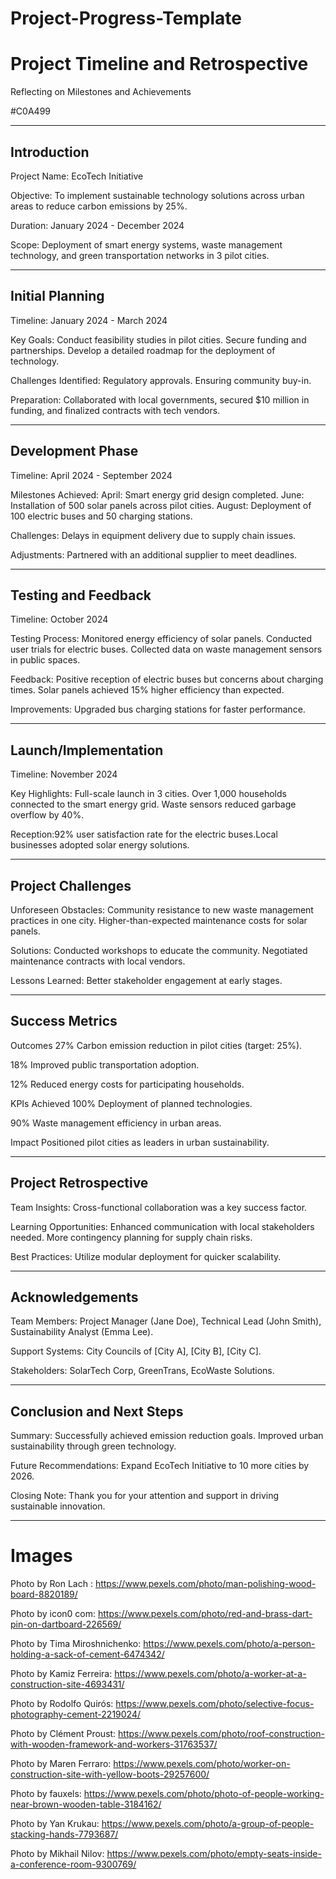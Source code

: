 # Project-Progress-Template

# Project Timeline and Retrospective
Reflecting on Milestones and Achievements

#C0A499

----------------------------------------------------------------

## Introduction

Project Name: EcoTech Initiative

Objective: To implement sustainable technology solutions across urban areas to reduce carbon emissions by 25%.

Duration: January 2024 - December 2024

Scope: Deployment of smart energy systems, waste management technology, and green transportation networks in 3 pilot cities.

------------------------------------------------------------------

## Initial Planning

Timeline: January 2024 - March 2024

Key Goals:
Conduct feasibility studies in pilot cities.
Secure funding and partnerships.
Develop a detailed roadmap for the deployment of technology.

Challenges Identified:
Regulatory approvals.
Ensuring community buy-in.

Preparation: Collaborated with local governments, secured $10 million in funding, and finalized contracts with tech vendors.

--------------------------------------------------------------------

## Development Phase

Timeline: April 2024 - September 2024

Milestones Achieved:
April: Smart energy grid design completed.
June: Installation of 500 solar panels across pilot cities.
August: Deployment of 100 electric buses and 50 charging stations.

Challenges: Delays in equipment delivery due to supply chain issues.

Adjustments: Partnered with an additional supplier to meet deadlines.

----------------------------------------------------------------------

## Testing and Feedback

Timeline: October 2024

Testing Process:
Monitored energy efficiency of solar panels.
Conducted user trials for electric buses.
Collected data on waste management sensors in public spaces.

Feedback:
Positive reception of electric buses but concerns about charging times.
Solar panels achieved 15% higher efficiency than expected.

Improvements: Upgraded bus charging stations for faster performance.

------------------------------------------------------------------

## Launch/Implementation

Timeline: November 2024

Key Highlights:
Full-scale launch in 3 cities.
Over 1,000 households connected to the smart energy grid.
Waste sensors reduced garbage overflow by 40%.

Reception:92% user satisfaction rate for the electric buses.Local businesses adopted solar energy solutions.

-----------------------------------------------------------------------

## Project Challenges

Unforeseen Obstacles:
Community resistance to new waste management practices in one city.
Higher-than-expected maintenance costs for solar panels.

Solutions:
Conducted workshops to educate the community.
Negotiated maintenance contracts with local vendors.

Lessons Learned: Better stakeholder engagement at early stages.

--------------------------------------------------------------------

## Success Metrics

Outcomes
27% 
Carbon emission reduction in pilot cities (target: 25%).

18%
Improved public transportation adoption.

12%
Reduced energy costs for participating households.


KPIs Achieved
100%
Deployment of planned technologies.

90%
Waste management efficiency in urban areas.


Impact
Positioned pilot cities as leaders in urban sustainability.

----------------------------------------------------------------

## Project Retrospective

Team Insights: Cross-functional collaboration was a key success factor.

Learning Opportunities:
Enhanced communication with local stakeholders needed.
More contingency planning for supply chain risks.

Best Practices: Utilize modular deployment for quicker scalability.

-----------------------------------------------------------------

## Acknowledgements

Team Members: 
Project Manager (Jane Doe), Technical Lead (John Smith), Sustainability Analyst (Emma Lee).

Support Systems: 
City Councils of [City A], [City B], [City C].

Stakeholders: 
SolarTech Corp, GreenTrans, EcoWaste Solutions.

------------------------------------------------------------------

## Conclusion and Next Steps

Summary:
Successfully achieved emission reduction goals.
Improved urban sustainability through green technology.

Future Recommendations: Expand EcoTech Initiative to 10 more cities by 2026.

Closing Note: Thank you for your attention and support in driving sustainable innovation.

------------------------------------------

# Images

Photo by Ron Lach : https://www.pexels.com/photo/man-polishing-wood-board-8820189/

Photo by icon0 com: https://www.pexels.com/photo/red-and-brass-dart-pin-on-dartboard-226569/

Photo by Tima Miroshnichenko: https://www.pexels.com/photo/a-person-holding-a-sack-of-cement-6474342/

Photo by Kamiz Ferreira: https://www.pexels.com/photo/a-worker-at-a-construction-site-4693431/

Photo by Rodolfo Quirós: https://www.pexels.com/photo/selective-focus-photography-cement-2219024/

Photo by Clément Proust: https://www.pexels.com/photo/roof-construction-with-wooden-framework-and-workers-31763537/

Photo by Maren Ferraro: https://www.pexels.com/photo/worker-on-construction-site-with-yellow-boots-29257600/

Photo by fauxels: https://www.pexels.com/photo/photo-of-people-working-near-brown-wooden-table-3184162/

Photo by Yan Krukau: https://www.pexels.com/photo/a-group-of-people-stacking-hands-7793687/

Photo by Mikhail Nilov: https://www.pexels.com/photo/empty-seats-inside-a-conference-room-9300769/
